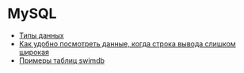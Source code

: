 # MySQL

- [Типы данных](datatype)
- [Как удобно посмотреть данные, когда строка вывода слишком широкая](wide_tables)
- [Примеры таблиц swimdb](swimdb)

